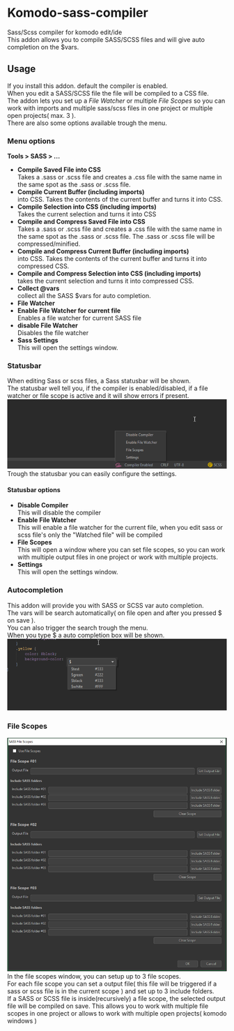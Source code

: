 # Komodo-sass-compiler
Sass/Scss compiler for komodo edit/ide  
This addon allows you to compile SASS/SCSS files and will give auto completion on the $vars.

## Usage
If you install this addon. default the compiler is enabled.  
When you edit a SASS/SCSS file the file will be compiled to a CSS file.  
The addon lets you set up a *File Watcher* or multiple *File Scopes* so you can work with imports and multiple sass/scss files in one project or multiple open projects( max. 3 ).  
There are also some options available trough the menu.

### Menu options
**Tools > SASS > ...**
 * **Compile Saved File into CSS**  
Takes a .sass or .scss file and creates a .css file with the same name in the same spot as the .sass or .scss file.
 * **Compile Current Buffer (including imports)**  
 into CSS. Takes the contents of the current buffer and turns it into CSS.
 * **Compile Selection into CSS (including imports)**  
Takes the current selection and turns it into CSS
 * **Compile and Compress Saved File into CSS**  
 Takes a .sass or .scss file and creates a .css file with the same name in the same spot as the .sass or .scss file. The .sass or .scss file will be compressed/minified.
 * **Compile and Compress Current Buffer (including imports)**  
 into CSS. Takes the contents of the current buffer and turns it into compressed CSS.
 * **Compile and Compress Selection into CSS (including imports)**  
 takes the current selection and turns it into compressed CSS.
 * **Collect @vars**  
 collect all the SASS $vars for auto completion.
 * **File Watcher**
  * **Enable File Watcher for current file**  
  Enables a file watcher for current SASS file 
  * **disable File Watcher**  
  Disables the file watcher
 * **Sass Settings**  
 This will open the settings window.
 
 ### Statusbar
When editing Sass or scss files, a Sass statusbar will be shown.  
The statusbar well tell you, if the compiler is enabled/disabled, if a file watcher or file scope is active and it will show errors if present.  
![Screensot](screenshot01.png)  
Trough the statusbar you can easily configure the settings.
#### Statusbar options
 * **Disable Compiler**  
 This will disable the compiler
 * **Enable File Watcher**  
 This will enable a file watcher for the current file, when you edit sass or scss file's only the "Watched file" will be compiled
 * **File Scopes**  
 This will open a window where you can set file scopes, so you can work with multiple output files in one project or work with multiple projects.
 * **Settings**  
 This will open the settings window.
 
 
### Autocompletion
This addon will provide you with SASS or SCSS var auto completion.  
The vars will be search automatically( on file open and after you pressed $ on save ).  
You can also trigger the search trough the menu.  
When you type $ a auto completion box will be shown.  
![Screenshot](screenshot02.png)

### File Scopes
![screenshot](screenshot03.png)  
In the file scopes window, you can setup up to 3 file scopes.  
For each file scope you can set a output file( this file will be triggered if a sass or scss file is in the current scope ) and set up to 3 include folders.  
If a SASS or SCSS file is inside(recursively) a file scope, the selected output file will be compiled on save.
This allows you to work with multiple file scopes in one project or allows to work with multiple open projects( komodo windows )